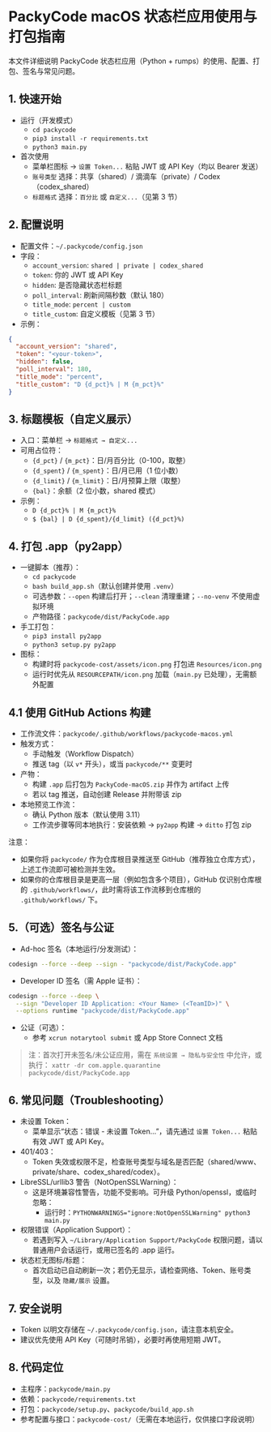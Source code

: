 # PackyCode macOS 状态栏应用使用与打包指南

本文件详细说明 PackyCode 状态栏应用（Python + rumps）的使用、配置、打包、签名与常见问题。

## 1. 快速开始

- 运行（开发模式）
  - `cd packycode`
  - `pip3 install -r requirements.txt`
  - `python3 main.py`
- 首次使用
  - 菜单栏图标 → `设置 Token...` 粘贴 JWT 或 API Key（均以 Bearer 发送）
  - `账号类型` 选择：共享（shared）/ 滴滴车（private）/ Codex（codex_shared）
  - `标题格式` 选择：`百分比` 或 `自定义...`（见第 3 节）

## 2. 配置说明

- 配置文件：`~/.packycode/config.json`
- 字段：
  - `account_version`: `shared | private | codex_shared`
  - `token`: 你的 JWT 或 API Key
  - `hidden`: 是否隐藏状态栏标题
  - `poll_interval`: 刷新间隔秒数（默认 180）
  - `title_mode`: `percent | custom`
  - `title_custom`: 自定义模板（见第 3 节）
- 示例：
```json
{
  "account_version": "shared",
  "token": "<your-token>",
  "hidden": false,
  "poll_interval": 180,
  "title_mode": "percent",
  "title_custom": "D {d_pct}% | M {m_pct}%"
}
```

## 3. 标题模板（自定义展示）

- 入口：菜单栏 → `标题格式 → 自定义...`
- 可用占位符：
  - `{d_pct}` / `{m_pct}`：日/月百分比（0-100，取整）
  - `{d_spent}` / `{m_spent}`：日/月已用（1 位小数）
  - `{d_limit}` / `{m_limit}`：日/月预算上限（取整）
  - `{bal}`：余额（2 位小数，shared 模式）
- 示例：
  - `D {d_pct}% | M {m_pct}%`
  - `$ {bal} | D {d_spent}/{d_limit} ({d_pct}%)`

## 4. 打包 .app（py2app）

- 一键脚本（推荐）：
  - `cd packycode`
  - `bash build_app.sh`（默认创建并使用 `.venv`）
  - 可选参数：`--open` 构建后打开；`--clean` 清理重建；`--no-venv` 不使用虚拟环境
  - 产物路径：`packycode/dist/PackyCode.app`
- 手工打包：
  - `pip3 install py2app`
  - `python3 setup.py py2app`
- 图标：
  - 构建时将 `packycode-cost/assets/icon.png` 打包进 `Resources/icon.png`
  - 运行时优先从 `RESOURCEPATH/icon.png` 加载（`main.py` 已处理），无需额外配置

## 4.1 使用 GitHub Actions 构建

- 工作流文件：`packycode/.github/workflows/packycode-macos.yml`
- 触发方式：
  - 手动触发（Workflow Dispatch）
  - 推送 tag（以 `v*` 开头），或当 `packycode/**` 变更时
- 产物：
  - 构建 `.app` 后打包为 `PackyCode-macOS.zip` 并作为 artifact 上传
  - 若以 tag 推送，自动创建 Release 并附带该 zip
- 本地预览工作流：
  - 确认 Python 版本（默认使用 3.11）
  - 工作流步骤等同本地执行：安装依赖 → `py2app` 构建 → `ditto` 打包 zip

注意：
- 如果你将 `packycode/` 作为仓库根目录推送至 GitHub（推荐独立仓库方式），上述工作流即可被检测并生效。
- 如果你的仓库根目录是更高一层（例如包含多个项目），GitHub 仅识别仓库根的 `.github/workflows/`，此时需将该工作流移到仓库根的 `.github/workflows/` 下。

## 5.（可选）签名与公证

- Ad-hoc 签名（本地运行/分发测试）：
```bash
codesign --force --deep --sign - "packycode/dist/PackyCode.app"
```
- Developer ID 签名（需 Apple 证书）：
```bash
codesign --force --deep \
  --sign "Developer ID Application: <Your Name> (<TeamID>)" \
  --options runtime "packycode/dist/PackyCode.app"
```
- 公证（可选）：
  - 参考 `xcrun notarytool submit` 或 App Store Connect 文档

> 注：首次打开未签名/未公证应用，需在 `系统设置 → 隐私与安全性` 中允许，或执行：
> `xattr -dr com.apple.quarantine packycode/dist/PackyCode.app`

## 6. 常见问题（Troubleshooting）

- 未设置 Token：
  - 菜单显示“状态：错误 - 未设置 Token...”，请先通过 `设置 Token...` 粘贴有效 JWT 或 API Key。
- 401/403：
  - Token 失效或权限不足，检查账号类型与域名是否匹配（shared/www、private/share、codex_shared/codex）。
- LibreSSL/urllib3 警告（NotOpenSSLWarning）：
  - 这是环境兼容性警告，功能不受影响。可升级 Python/openssl，或临时忽略：
    - 运行时：`PYTHONWARNINGS="ignore:NotOpenSSLWarning" python3 main.py`
- 权限错误（Application Support）：
  - 若遇到写入 `~/Library/Application Support/PackyCode` 权限问题，请以普通用户会话运行，或用已签名的 .app 运行。
- 状态栏无图标/标题：
  - 首次启动已自动刷新一次；若仍无显示，请检查网络、Token、账号类型，以及 `隐藏/展示` 设置。

## 7. 安全说明

- Token 以明文存储在 `~/.packycode/config.json`，请注意本机安全。
- 建议优先使用 API Key（可随时吊销），必要时再使用短期 JWT。

## 8. 代码定位

- 主程序：`packycode/main.py`
- 依赖：`packycode/requirements.txt`
- 打包：`packycode/setup.py`、`packycode/build_app.sh`
- 参考配置与接口：`packycode-cost/`（无需在本地运行，仅供接口字段说明）
